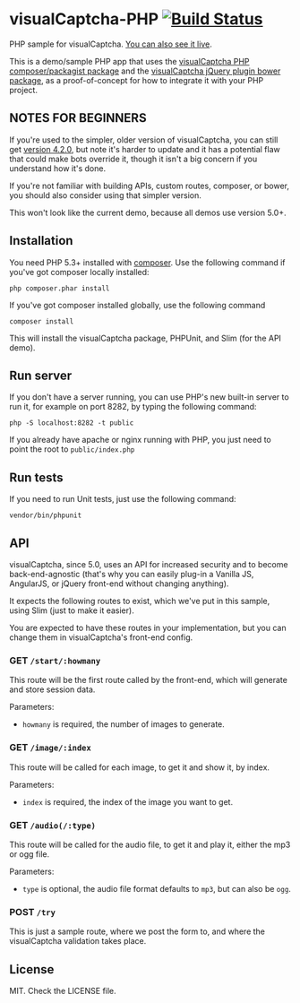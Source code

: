 visualCaptcha-PHP [![Build Status](https://travis-ci.org/emotionLoop/visualCaptcha-PHP.png?branch=master)](https://travis-ci.org/emotionLoop/visualCaptcha-PHP)
==================

PHP sample for visualCaptcha. [You can also see it live](http://demo.visualcaptcha.net).

This is a demo/sample PHP app that uses the [visualCaptcha PHP composer/packagist package](https://github.com/emotionLoop/visualCaptcha-packagist) and the [visualCaptcha jQuery plugin bower package](https://github.com/emotionLoop/visualCaptcha-frontend-jquery), as a proof-of-concept for how to integrate it with your PHP project.

## NOTES FOR BEGINNERS

If you're used to the simpler, older version of visualCaptcha, you can still get [version 4.2.0](https://github.com/emotionLoop/visualCaptcha-PHP/tree/v4.2.0), but note it's harder to update and it has a potential flaw that could make bots override it, though it isn't a big concern if you understand how it's done.

If you're not familiar with building APIs, custom routes, composer, or bower, you should also consider using that simpler version.

This won't look like the current demo, because all demos use version 5.0+.


## Installation 

You need PHP 5.3+ installed with [composer](https://getcomposer.org/doc/00-intro.md#downloading-the-composer-executable). Use the following command if you've got composer locally installed:
```
php composer.phar install
```
If you've got composer installed globally, use the following command
```
composer install
```

This will install the visualCaptcha package, PHPUnit, and Slim (for the API demo).


## Run server

If you don't have a server running, you can use PHP's new built-in server to run it, for example on port 8282, by typing the following command:
```
php -S localhost:8282 -t public
```

If you already have apache or nginx running with PHP, you just need to point the root to `public/index.php`


## Run tests

If you need to run Unit tests, just use the following command:
```
vendor/bin/phpunit
```


## API

visualCaptcha, since 5.0, uses an API for increased security and to become back-end-agnostic (that's why you can easily plug-in a Vanilla JS, AngularJS, or jQuery front-end without changing anything).

It expects the following routes to exist, which we've put in this sample, using Slim (just to make it easier).

You are expected to have these routes in your implementation, but you can change them in visualCaptcha's front-end config.

### GET `/start/:howmany`

This route will be the first route called by the front-end, which will generate and store session data.

Parameters:

- `howmany` is required, the number of images to generate.

### GET `/image/:index`

This route will be called for each image, to get it and show it, by index.

Parameters:

- `index` is required, the index of the image you want to get.

### GET `/audio(/:type)`

This route will be called for the audio file, to get it and play it, either the mp3 or ogg file.

Parameters:

- `type` is optional, the audio file format defaults to `mp3`, but can also be `ogg`.

### POST `/try` 

This is just a sample route, where we post the form to, and where the visualCaptcha validation takes place.


## License

MIT. Check the LICENSE file.
